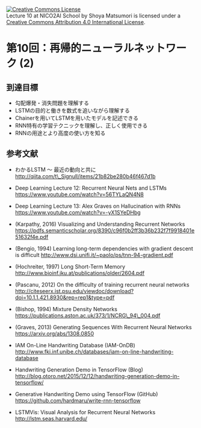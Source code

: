 <a rel="license" href="http://creativecommons.org/licenses/by/4.0/"><img alt="Creative Commons License" style="border-width:0" src="https://i.creativecommons.org/l/by/4.0/88x31.png" /></a><br /><span xmlns:dct="http://purl.org/dc/terms/" property="dct:title">Lecture 10 at NICO2AI  School</span> by <span xmlns:cc="http://creativecommons.org/ns#" property="cc:attributionName">Shoya Matsumori</span> is licensed under a <a rel="license" href="http://creativecommons.org/licenses/by/4.0/">Creative Commons Attribution 4.0 International License</a>.
# 第10回：再帰的ニューラルネットワーク (2)

## 到達目標
* 勾配爆発・消失問題を理解する
* LSTMの目的と働きを数式を追いながら理解する
* Chainerを用いてLSTMを用いたモデルを記述できる
* RNN特有の学習テクニックを理解し、正しく使用できる
* RNNの用途とより高度の使い方を知る

## 参考文献
* わかるLSTM ～ 最近の動向と共に
http://qiita.com/t\_Signull/items/21b82be280b46f467d1b

* Deep Learning Lecture 12: Recurrent Neural Nets and LSTMs
https://www.youtube.com/watch?v=56TYLaQN4N8

* Deep Learning Lecture 13: Alex Graves on Hallucination with RNNs
https://www.youtube.com/watch?v=-yX1SYeDHbg

* (Karpathy, 2016) Visualizing and Understanding Recurrent Networks
https://pdfs.semanticscholar.org/8390/c96f0b2ff3b36b232f7f9918401e51632f4e.pdf

* (Bengio, 1994) Learning long-term dependencies with gradient descent is difficult
http://www.dsi.unifi.it/~paolo/ps/tnn-94-gradient.pdf

* (Hochreiter, 1997) Long Short-Term Memory
http://www.bioinf.jku.at/publications/older/2604.pdf

* (Pascanu, 2012) On the difficulty of training recurrent neural networks
http://citeseerx.ist.psu.edu/viewdoc/download?doi=10.1.1.421.8930&rep=rep1&type=pdf

* (Bishop, 1994) Mixture Density Networks
https://publications.aston.ac.uk/373/1/NCRG\_94\_004.pdf

* (Graves, 2013) Generating Sequences With Recurrent Neural Networks
https://arxiv.org/abs/1308.0850

* IAM On-Line Handwriting Database (IAM-OnDB)
http://www.fki.inf.unibe.ch/databases/iam-on-line-handwriting-database

* Handwriting Generation Demo in TensorFlow (Blog)
http://blog.otoro.net/2015/12/12/handwriting-generation-demo-in-tensorflow/

* Generative Handwriting Demo using TensorFlow (GitHub)
https://github.com/hardmaru/write-rnn-tensorflow

* LSTMVis: Visual Analysis for Recurrent Neural Networks
http://lstm.seas.harvard.edu/
